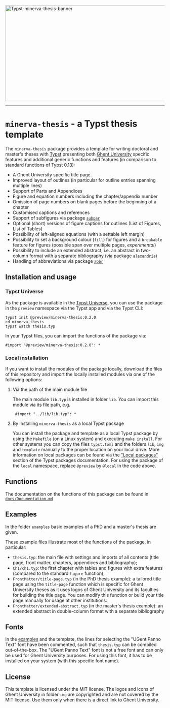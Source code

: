 <img width="2146" height="302" alt="Typst-minerva-thesis-banner" src="https://github.com/user-attachments/assets/0a116493-7518-46c2-bd72-c51f20adbee0" />

---
# `minerva-thesis` - a Typst thesis template

The `minerva-thesis` package provides a template for writing doctoral and master's theses with [Typst](https://typst.app/) presenting both [Ghent University](https://www.ugent.be/en) specific features and additional generic functions and features (in comparison to standard functions of Typst 0.13):

- A Ghent University specific title page. 
- Improved layout of outlines (in particular for outline entries spanning multiple lines)
- Support of Parts and Appendices
- Figure and equation numbers including the chapter/appendix number
- Omission of page numbers on blank pages before the beginning of a chapter
- Customised captions and references
- Support of subfigures via package [`subpar`](https://typst.app/universe/package/subpar)
- Optional (short) versions of figure captions for outlines (List of Figures, List of Tables)
- Possibility of left-aligned equations (with a settable left margin)
- Possibility to set a background colour (`fill`) for figures and a `breakable` feature for figures (possible span over multiple pages, *experimental*)
- Possibility to include an extended abstract, i.e. an abstract in two-column format with a separate bibliography (via package [`alexandria`](https://typst.app/universe/package/alexandria))
- Handling of abbreviations via package [`abbr`](https://typst.app/universe/package/abbr)

## Installation and usage

### Typst Universe
As the package is available in the [Typst Universe](https://typst.app/universe/package/minerva-thesis/0.2.0), you can use the package in the `preview` namespace via the Typst app and via the Typst CLI:

    typst init @preview/minerva-thesis:0.2.0  
    cd minerva-thesis
    typst watch thesis.typ

In your Typst files, you can import the functions of the package via:

    #import "@preview/minerva-thesis:0.2.0": *

### Local installation    
    
If you want to install the modules of the package locally, download the files of this repository and import the locally installed modules via one of the following options:

1. <a name="filepath"></a> Via the path of the main module file  

    The main module `lib.typ` is installed in folder `lib`. You can import this module via its file path, e.g.
    
        #import "../lib/lib.typ": *

2. <a name="localpackage"></a> By installing `minerva-thesis` as a local Typst package 

    You can install the package and template as a local Typst package by using the `Makefile` (on a Linux system) and executing `make install`. For other systems you can copy the files `typst.toml` and the folders `lib`, `img` and `template` manually to the proper location on your local drive. More information on local packages can be found via the ["Local packages"](https://github.com/typst/packages/?tab=readme-ov-file#local-packages) section of the Typst packages documentation. 
    For using the package of the `local` namespace, replace `@preview` by `@local` in the code above.


## Functions

The documentation on the functions of this package can be found in [`docs/Documentation.md`](docs/Documentation.md) 
 
## Examples

In the folder `examples` basic examples of a PhD and a master's thesis are given. 

These example files illustrate most of the functions of the package, in particular:

- `thesis.typ`: the main file with settings and imports of all contents (title page, front matter, chapters, appendices and bibliography);
- `Ch1/ch1.typ`: the first chapter with tables and figures with extra features (compared to the standard `figure` function);
- `FrontMatter/title-page.typ` (in the PhD thesis example): a tailored title page using the `title-page` function which is specific for Ghent University theses as it uses logos of Ghent University and its faculties for building the title page. You can modify this function or build your title page manually for usage at other institutions.
- `FrontMatter/extended-abstract.typ` (in the master's thesis example): an extended abstract in double-column format with a separate bibliography


## Fonts

In the [examples](#examples) and the template, the lines for selecting the "UGent Panno Text" font have been commented, such that `thesis.typ` can be compiled out-of-the-box. The "UGent Panno Text" font is not a free font and can only be used for Ghent University purposes. For using this font, it has to be installed on your system (with this specific font name).


## License
This template is licensed under the MIT license.
The logos and icons of Ghent University in folder `img` are copyrighted and are not covered by the MIT license. Use them only when there is a direct link to Ghent University. 
